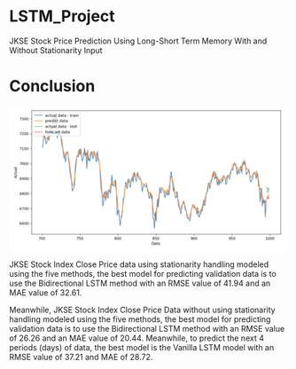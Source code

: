 # LSTM_Project
JKSE Stock Price Prediction Using Long-Short Term Memory With and Without Stationarity Input

# Conclusion
![Alt text](https://github.com/NauvalMuzaki7/LSTM_Project/blob/main/Screenshot%202025-03-03%20at%2015.15.12.png)

JKSE Stock Index Close Price data using stationarity handling modeled using the five methods, the best model for predicting validation data is to use the Bidirectional LSTM method with an RMSE value of 41.94 and an MAE value of 32.61.

Meanwhile, JKSE Stock Index Close Price Data without using stationarity handling modeled using the five methods, the best model for predicting validation data is to use the Bidirectional LSTM method with an RMSE value of 26.26 and an MAE value of 20.44. Meanwhile, to predict the next 4 periods (days) of data, the best model is the Vanilla LSTM model with an RMSE value of 37.21 and MAE of 28.72.
